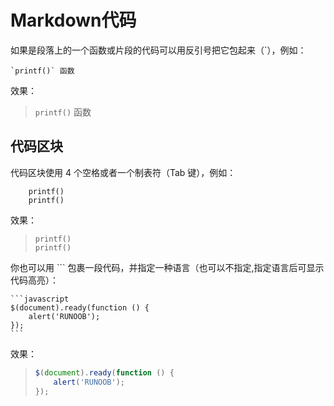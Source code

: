 # Markdown代码

如果是段落上的一个函数或片段的代码可以用反引号把它包起来（`），例如：

```
`printf()` 函数
```

效果：

> `printf()` 函数

## 代码区块
代码区块使用 4 个空格或者一个制表符（Tab 键），例如：
```
    printf()
    printf()
```

效果：

>     printf()
>     printf()

你也可以用 ``` 包裹一段代码，并指定一种语言（也可以不指定,指定语言后可显示代码高亮）：

    ```javascript
    $(document).ready(function () {
        alert('RUNOOB');
    });
    ```

效果：
> ```javascript
> $(document).ready(function () {
>     alert('RUNOOB');
> });
> ```

